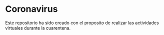 # Coronavirus
Este repositorio ha sido creado con el proposito de realizar las actividades virtuales durante la cuarentena.
